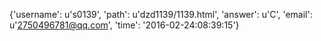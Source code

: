 {'username': u's0139', 'path': u'dzd1139/1139.html', 'answer': u'C', 'email': u'2750496781@qq.com', 'time': '2016-02-24:08:39:15'}